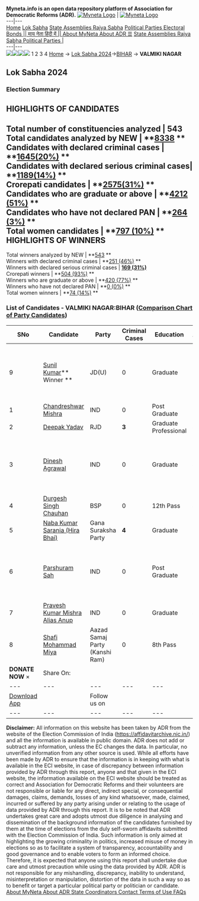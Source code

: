 **Myneta.info is an open data repository platform of Association for Democratic Reforms (ADR).**
[![Myneta Logo](https://www.myneta.info/lib/img/myneta-logo.png)](https://www.myneta.info/) | [![Myneta Logo](https://www.myneta.info/lib/img/adr-logo.png)](https://adrindia.org)  
---|---  
[Home](https://www.myneta.info/) [Lok Sabha](https://www.myneta.info/#ls "Lok Sabha") [ State Assemblies ](https://www.myneta.info/#sa "State Assemblies") [Rajya Sabha](https://www.myneta.info/#rs "Rajya Sabha") [Political Parties ](https://www.myneta.info/party "Political Parties") [ Electoral Bonds ](https://www.myneta.info/electoral_bonds "Electoral Bonds") [ || माय नेता हिंदी में || ](https://translate.google.co.in/translate?prev=hp&hl=en&js=y&u=www.myneta.info&sl=en&tl=hi&history_state0=) [ About MyNeta ](https://adrindia.org/content/about-myneta) [ About ADR ](https://adrindia.org/about-adr/who-we-are) [☰](javascript:void\(0\))
[ State Assemblies ](https://www.myneta.info/#sa "State Assemblies") [ Rajya Sabha ](https://www.myneta.info/#rs "Rajya Sabha") [ Political Parties ](https://www.myneta.info/party "Political Parties")
|   
---|---  
![](https://www.myneta.info/lib/img/banner/banner-1.png)![](https://www.myneta.info/lib/img/banner/banner-2.png)![](https://www.myneta.info/lib/img/banner/banner-3.png)![](https://www.myneta.info/lib/img/banner/banner-4.png)
1  2  3  4 
[Home](https://www.myneta.info/) → [Lok Sabha 2024](https://www.myneta.info/LokSabha2024/)→[BIHAR](https://www.myneta.info/LokSabha2024/index.php?action=show_constituencies&state_id=5) → **VALMIKI NAGAR**
### 
## Lok Sabha 2024
###  Election Summary 
HIGHLIGHTS OF CANDIDATES  
---  
Total number of constituencies analyzed |  543   
Total candidates analyzed by NEW | **[8338](https://www.myneta.info/LokSabha2024/index.php?action=summary&subAction=candidates_analyzed&sort=candidate#summary) **  
Candidates with declared criminal cases | **[1645(20%)](https://www.myneta.info/LokSabha2024/index.php?action=summary&subAction=crime&sort=candidate#summary) **  
Candidates with declared serious criminal cases| **[1189(14%)](https://www.myneta.info/LokSabha2024/index.php?action=summary&subAction=serious_crime&sort=candidate#summary) **  
Crorepati candidates | **[2575(31%)](https://www.myneta.info/LokSabha2024/index.php?action=summary&subAction=crorepati&sort=candidate#summary) **  
Candidates who are graduate or above | **[4212 (51%)](https://www.myneta.info/LokSabha2024/index.php?action=summary&subAction=education&sort=candidate#summary) **  
Candidates who have not declared PAN | **[264 (3%)](https://www.myneta.info/LokSabha2024/index.php?action=summary&subAction=without_pan&sort=candidate#summary) **  
Total women candidates | **[797 (10%)](https://www.myneta.info/LokSabha2024/index.php?action=summary&subAction=women_candidate&sort=candidate#summary) **  
HIGHLIGHTS OF WINNERS  
---  
Total winners analyzed by NEW | **[543](https://www.myneta.info/LokSabha2024/index.php?action=summary&subAction=winner_analyzed&sort=candidate#summary) **  
Winners with declared criminal cases | **[251 (46%)](https://www.myneta.info/LokSabha2024/index.php?action=summary&subAction=winner_crime&sort=candidate#summary) **  
Winners with declared serious criminal cases | **[169 (31%)](https://www.myneta.info/LokSabha2024/index.php?action=summary&subAction=winner_serious_crime&sort=candidate#summary)**  
Crorepati winners | **[504 (93%)](https://www.myneta.info/LokSabha2024/index.php?action=summary&subAction=winner_crorepati&sort=candidate#summary) **  
Winners who are graduate or above | **[420 (77%)](https://www.myneta.info/LokSabha2024/index.php?action=summary&subAction=winner_education&sort=candidate#summary) **  
Winners who have not declared PAN | **[0 (0%)](https://www.myneta.info/LokSabha2024/index.php?action=summary&subAction=winner_without_pan&sort=candidate#summary) **  
Total women winners | **[74 (14%)](https://www.myneta.info/LokSabha2024/index.php?action=summary&subAction=winner_women&sort=candidate#summary) **  
### List of Candidates - VALMIKI NAGAR:BIHAR ([Comparison Chart of Party Candidates](https://www.myneta.info/LokSabha2024/comparisonchart.php?constituency_id=70))
SNo | Candidate| Party| Criminal Cases| Education| Age| Total Assets| Liabilities  
---|---|---|---|---|---|---|---  
9  | [Sunil Kumar](https://www.myneta.info/LokSabha2024/candidate.php?candidate_id=7846)** Winner ** | JD(U) | 0 | Graduate| 39 | ![](https://myneta.info/image_v2.php?myneta_folder=LokSabha2024&candidate_id=7846&col=ta) | ![](https://myneta.info/image_v2.php?myneta_folder=LokSabha2024&candidate_id=7846&col=lia)  
1  | [Chandreshwar Mishra](https://www.myneta.info/LokSabha2024/candidate.php?candidate_id=7867) | IND | 0 | Post Graduate| 66 | Rs 87,41,257 ~ 87 Lacs+ | Rs 0 ~   
2  | [Deepak Yadav](https://www.myneta.info/LokSabha2024/candidate.php?candidate_id=7848) | RJD | **3** | Graduate Professional| 46 | Rs 74,87,88,248 ~ 74 Crore+ | Rs 6,16,67,976 ~ 6 Crore+  
3  | [Dinesh Agrawal](https://www.myneta.info/LokSabha2024/candidate.php?candidate_id=7866) | IND | 0 | Graduate| 42 | ![](https://myneta.info/image_v2.php?myneta_folder=LokSabha2024&candidate_id=7866&col=ta) | ![](https://myneta.info/image_v2.php?myneta_folder=LokSabha2024&candidate_id=7866&col=lia)  
4  | [Durgesh Singh Chauhan](https://www.myneta.info/LokSabha2024/candidate.php?candidate_id=7863) | BSP | 0 | 12th Pass| 46 | Rs 36,20,300 ~ 36 Lacs+ | Rs 85,000 ~ 85 Thou+  
5  | [Naba Kumar Sarania (Hira Bhai)](https://www.myneta.info/LokSabha2024/candidate.php?candidate_id=7864) | Gana Suraksha Party | **4** | Graduate| 55 | Rs 4,00,46,569 ~ 4 Crore+ | Rs 15,11,993 ~ 15 Lacs+  
6  | [Parshuram Sah](https://www.myneta.info/LokSabha2024/candidate.php?candidate_id=7865) | IND | 0 | Post Graduate| 27 | ![](https://myneta.info/image_v2.php?myneta_folder=LokSabha2024&candidate_id=7865&col=ta) | ![](https://myneta.info/image_v2.php?myneta_folder=LokSabha2024&candidate_id=7865&col=lia)  
7  | [Pravesh Kumar Mishra Alias Anup](https://www.myneta.info/LokSabha2024/candidate.php?candidate_id=7869) | IND | 0 | Graduate| 48 | Rs 6,45,76,997 ~ 6 Crore+ | Rs 42,05,970 ~ 42 Lacs+  
8  | [Shafi Mohammad Miya](https://www.myneta.info/LokSabha2024/candidate.php?candidate_id=7847) | Aazad Samaj Party (Kanshi Ram) | 0 | 8th Pass| 36 | Rs 92,29,278 ~ 92 Lacs+ | Rs 80,000 ~ 80 Thou+  
|  **DONATE NOW** × |  Share On:  | [](https://api.whatsapp.com/send?text=https%3A%2F%2Fmyneta.info%2Fpunjab2022%2Findex.php%3Faction%3Dshow_constituencies%26state_id%3D19) | [](https://www.facebook.com/sharer/sharer.php?u=https%3A%2F%2Fmyneta.info%2Fpunjab2022%2Findex.php%3Faction%3Dshow_constituencies%26state_id%3D19) | [](https://twitter.com/share?url=https%3A%2F%2Fmyneta.info%2Fpunjab2022%2Findex.php%3Faction%3Dshow_constituencies%26state_id%3D19)  
---|---|---|---|---  
| [ Download App ](https://play.google.com/store/apps/details?id=com.webrosoft.myneta1&pcampaignid=pcampaignidMKT-Other-global-all-co-prtnr-py-PartBadge-Mar2515-1) | [](https://play.google.com/store/apps/details?id=com.webrosoft.myneta1&pcampaignid=pcampaignidMKT-Other-global-all-co-prtnr-py-PartBadge-Mar2515-1) |  Follow us on  | [](https://www.facebook.com/adrindia.org/) | [](https://twitter.com/adrspeaks) | [](https://groups.google.com/g/national-election-watch?hl=en&pli=1) | [](https://www.instagram.com/adrspeaks/) | [](https://www.youtube.com/user/adrspeaks) | [](https://sharechat.com/profile/adrspeaks)  
---|---|---|---|---|---|---|---|---  
**Disclaimer:** All information on this website has been taken by ADR from the website of the Election Commission of India (https://affidavitarchive.nic.in/) and all the information is available in public domain. ADR does not add or subtract any information, unless the EC changes the data. In particular, no unverified information from any other source is used. While all efforts have been made by ADR to ensure that the information is in keeping with what is available in the ECI website, in case of discrepancy between information provided by ADR through this report, anyone and that given in the ECI website, the information available on the ECI website should be treated as correct and Association for Democratic Reforms and their volunteers are not responsible or liable for any direct, indirect special, or consequential damages, claims, demands, losses of any kind whatsoever, made, claimed, incurred or suffered by any party arising under or relating to the usage of data provided by ADR through this report. It is to be noted that ADR undertakes great care and adopts utmost due diligence in analysing and dissemination of the background information of the candidates furnished by them at the time of elections from the duly self-sworn affidavits submitted with the Election Commission of India. Such information is only aimed at highlighting the growing criminality in politics, increased misuse of money in elections so as to facilitate a system of transparency, accountability and good governance and to enable voters to form an informed choice. Therefore, it is expected that anyone using this report shall undertake due care and utmost precaution while using the data provided by ADR. ADR is not responsible for any mishandling, discrepancy, inability to understand, misinterpretation or manipulation, distortion of the data in such a way so as to benefit or target a particular political party or politician or candidate. 
[ About MyNeta ](https://adrindia.org/content/about-myneta) [ About ADR ](https://adrindia.org/about-adr/who-we-are) [ State Coordinators ](https://adrindia.org/about-adr/state-coordinators) [ Contact ](https://adrindia.org/contact-us) [ Terms of Use ](https://adrindia.org/content/adr-terms-use) [ FAQs ](https://adrindia.org/content/faqs)
